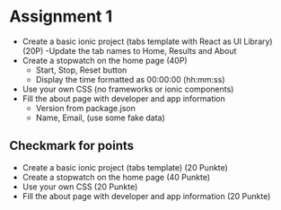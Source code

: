 # Assignment 1

- Create a basic ionic project (tabs template with React as UI Library) (20P)
  -Update the tab names to Home, Results and About
- Create a stopwatch on the home page (40P)
  - Start, Stop, Reset button
  - Display the time formatted as 00:00:00 (hh:mm:ss)
- Use your own CSS (no frameworks or ionic components)
- Fill the about page with developer and app information
  - Version from package.json
  - Name, Email, (use some fake data)


## Checkmark for points

- Create a basic ionic project (tabs template) (20 Punkte)
- Create a stopwatch on the home page (40 Punkte)
- Use your own CSS (20 Punkte)
- Fill the about page with developer and app information (20 Punkte)


